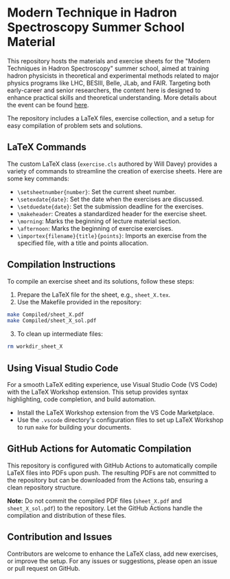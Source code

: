 # Modern Technique in Hadron Spectroscopy Summer School Material


This repository hosts the materials and exercise sheets for the "Modern Techniques in Hadron Spectroscopy" summer school,
aimed at training hadron physicists in theoretical and experimental methods related to major physics programs like LHC, BESIII, Belle, JLab, and FAIR.
Targeting both early-career and senior researchers, the content here is designed to enhance practical skills and theoretical understanding.
More details about the event can be found [here](https://indico.gsi.de/event/19202/).

The repository includes a LaTeX files, exercise collection, and a setup for easy compilation of problem sets and solutions.

## LaTeX Commands

The custom LaTeX class (`exercise.cls` authored by Will Davey) provides a variety of commands to streamline the creation of exercise sheets.
Here are some key commands:

- `\setsheetnumber{number}`: Set the current sheet number.
- `\setexdate{date}`: Set the date when the exercises are discussed.
- `\setduedate{date}`: Set the submission deadline for the exercises.
- `\makeheader`: Creates a standardized header for the exercise sheet.
- `\morning`: Marks the beginning of lecture material section.
- `\afternoon`: Marks the beginning of exercise exercises.
- `\importex{filename}{title}{points}`: Imports an exercise from the specified file, with a title and points allocation.

## Compilation Instructions

To compile an exercise sheet and its solutions, follow these steps:

1. Prepare the LaTeX file for the sheet, e.g., `sheet_X.tex`.
2. Use the Makefile provided in the repository:

```bash
make Compiled/sheet_X.pdf
make Compiled/sheet_X_sol.pdf
```

3. To clean up intermediate files:

```bash
rm workdir_sheet_X
```

## Using Visual Studio Code

For a smooth LaTeX editing experience, use Visual Studio Code (VS Code) with the LaTeX Workshop extension. This setup provides syntax highlighting, code completion, and build automation.

- Install the LaTeX Workshop extension from the VS Code Marketplace.
- Use the `.vscode` directory's configuration files to set up LaTeX Workshop to run `make` for building your documents.

## GitHub Actions for Automatic Compilation

This repository is configured with GitHub Actions to automatically compile LaTeX files into PDFs upon push. The resulting PDFs are not committed to the repository but can be downloaded from the Actions tab, ensuring a clean repository structure.

**Note:** Do not commit the compiled PDF files (`sheet_X.pdf` and `sheet_X_sol.pdf`) to the repository. Let the GitHub Actions handle the compilation and distribution of these files.

## Contribution and Issues

Contributors are welcome to enhance the LaTeX class, add new exercises, or improve the setup. For any issues or suggestions, please open an issue or pull request on GitHub.
